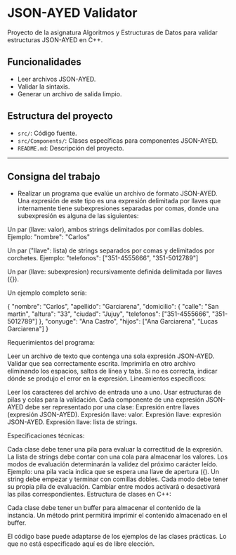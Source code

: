 # JSON-AYED Validator

Proyecto de la asignatura Algoritmos y Estructuras de Datos para validar estructuras JSON-AYED en C++.

## Funcionalidades
- Leer archivos JSON-AYED.
- Validar la sintaxis.
- Generar un archivo de salida limpio.

## Estructura del proyecto
- `src/`: Código fuente.
- `src/Components/`: Clases específicas para componentes JSON-AYED.
- `README.md`: Descripción del proyecto.

--------------------------------------------------------------------------------------------------------------------

## Consigna del trabajo

- Realizar un programa que evalúe un archivo de formato JSON-AYED.
Una expresión de este tipo es una expresión delimitada por llaves que internamente tiene subexpresiones separadas por comas, donde una subexpresión es alguna de las siguientes:

Un par (llave: valor), ambos strings delimitados por comillas dobles.
Ejemplo: "nombre": "Carlos"

Un par ("llave": lista) de strings separados por comas y delimitados por corchetes.
Ejemplo: "telefonos": ["351-4555666", "351-5012789"]

Un par (llave: subexpresion) recursivamente definida delimitada por llaves ({}).

Un ejemplo completo sería:

{
  "nombre": "Carlos",
  "apellido": "Garciarena",
  "domicilio": {
    "calle": "San martin",
    "altura": "33",
    "ciudad": "Jujuy",
    "telefonos": ["351-4555666", "351-5012789"]
  },
  "conyuge": "Ana Castro",
  "hijos": ["Ana Garciarena", "Lucas Garciarena"]
}

Requerimientos del programa:

Leer un archivo de texto que contenga una sola expresión JSON-AYED.
Validar que sea correctamente escrita.
Imprimirla en otro archivo eliminando los espacios, saltos de línea y tabs.
Si no es correcta, indicar dónde se produjo el error en la expresión.
Lineamientos específicos:

Leer los caracteres del archivo de entrada uno a uno.
Usar estructuras de pilas y colas para la validación.
Cada componente de una expresión JSON-AYED debe ser representado por una clase:
Expresión entre llaves (expresión JSON-AYED).
Expresión llave: valor.
Expresión llave: expresión JSON-AYED.
Expresión llave: lista de strings.

Especificaciones técnicas:

Cada clase debe tener una pila para evaluar la correctitud de la expresión.
La lista de strings debe contar con una cola para almacenar los valores.
Los modos de evaluación determinarán la validez del próximo carácter leído.
Ejemplo: una pila vacía indica que se espera una llave de apertura ({).
Un string debe empezar y terminar con comillas dobles.
Cada modo debe tener su propia pila de evaluación.
Cambiar entre modos activará o desactivará las pilas correspondientes.
Estructura de clases en C++:

Cada clase debe tener un buffer para almacenar el contenido de la instancia.
Un método print permitirá imprimir el contenido almacenado en el buffer.

El código base puede adaptarse de los ejemplos de las clases prácticas.
Lo que no está especificado aquí es de libre elección.